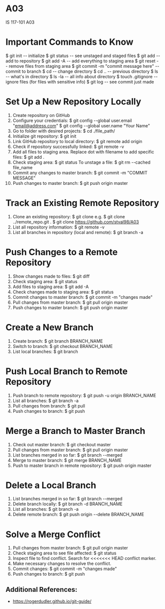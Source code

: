 # A03
IS 117-101 A03

Important Commands to Know
===========================
$ git init -- initialize
$ git status -- see unstaged and staged files
$ git add -- add to repository
	$ git add -A -- add everything to staging area
$ git reset -- remove files from staging area
$ git commit -m "commit message here" -- commit to branch
$ cd  -- change directory
$ cd .. -- previous directory
$ ls -- what's in directory
$ ls -la -- all info about directory
$ touch .gitignore -- ignore files (for files with sensitive info)
$ git log -- see commit just made

Set Up a New Repository Locally
=======================================
1. Create repository on GitHub
2. Configure your credentials: 
	$ git config --global user.email "email@address.com"
	$ git config --global user.name "Your Name"
4. Go to folder with desired projects: $ cd ./file_path/
5. Initialize git repository: $ git init
6. Link GitHub repository to local directory: 
	$ git remote add origin <repository URL>
7. Check if repository successfully linked:
	$ git remote -v
8. Add all files to staging area. Replace dot with filename to add specific files: 
	$ git add . 
9. Check staging area: $ git status
	To unstage a file: $ git rm --cached file_name 
10. Commit any changes to master branch: 
	$ git commit -m "COMMIT MESSAGE"
11. Push changes to master branch: $ git push origin master

Track an Existing Remote Repository
===========================================
1. Clone an existing repository:
	$ git clone <repository URL> <WHERE U WANT TO CLONE>
	e.g. $ git clone ../remote_repo.git .
		$ git clone https://github.com/stval98/A03
2. List all repository information: $ git remote -v 
3. List all branches in repository (local and remote): $ git branch -a 

Push Changes to a Remote Repository
=====================================
1. Show changes made to files: $ git diff
2. Check staging area: $ git status
3. Add files to staging area: $ git add -A
4. Check changes made to staging area: $ git status
5. Commit changes to master branch: $ git commit -m "changes made"
4. Pull changes from master branch: $ git pull origin master
5. Push changes to master branch: $ git push origin master 

Create a New Branch
=====================
1. Create branch: $ git branch BRANCH_NAME
2. Switch to branch: $ git checkout BRANCH_NAME 
3. List local branches: $ git branch

Push Local Branch to Remote Repository
==================================
1. Push branch to remote repository: $ git push -u origin BRANCH_NAME 
2. List all branches: $ git branch -a
3. Pull changes from branch: $ git pull
4. Push changes to branch: $ git push

Merge a Branch to Master Branch
================================
1. Check out master branch: $ git checkout master 
2. Pull changes from master branch: $ git pull origin master
3. List branches merged in so far: $ git branch --merged 
4. Merge to master branch: $ git merge BRANCH_NAME
5. Push to master branch in remote repository: $ git push origin master

Delete a Local Branch
=======================
1. List branches merged in so far: $ git branch --merged
2. Delete branch locally: $ git branch -d BRANCH_NAME
3. List all branches: $ git branch -a
4. Delete remote branch: $ git push origin --delete BRANCH_NAME

Solve a Merge Conflict
=======================
1. Pull changes from master branch: $ git pull origin master
2. Check staging area to see file affected: $ git status
3. Inspect file to find conflict. Search for <<<<<<< HEAD conflict marker.
4. Make necessary changes to resolve the conflict. 
5. Commit changes: $ git commit -m "changes made"
6. Push changes to branch: $ git push
	
	
Additional References:
----------------------
+ https://rogerdudler.github.io/git-guide/
